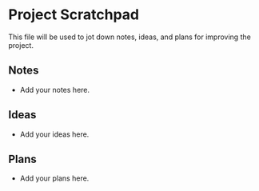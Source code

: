 # Project Scratchpad

This file will be used to jot down notes, ideas, and plans for improving the project.

## Notes

- Add your notes here.

## Ideas

- Add your ideas here.

## Plans

- Add your plans here.
